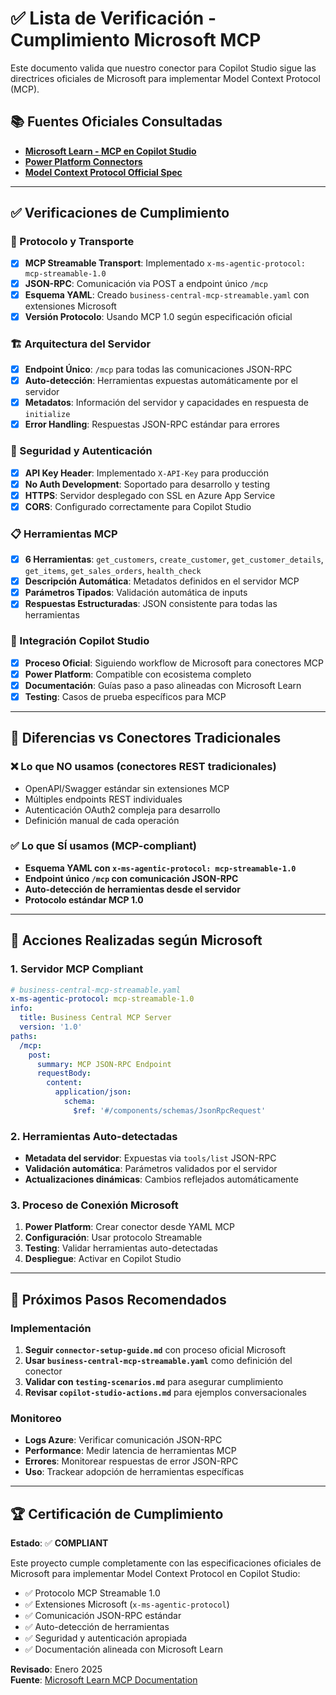 # ✅ Lista de Verificación - Cumplimiento Microsoft MCP

Este documento valida que nuestro conector para Copilot Studio sigue las directrices oficiales de Microsoft para implementar Model Context Protocol (MCP).

## 📚 Fuentes Oficiales Consultadas

- **[Microsoft Learn - MCP en Copilot Studio](https://learn.microsoft.com/en-us/microsoft-copilot-studio/agent-extend-action-mcp)**
- **[Power Platform Connectors](https://learn.microsoft.com/en-us/connectors/)**
- **[Model Context Protocol Official Spec](https://modelcontextprotocol.io/)**

---

## ✅ Verificaciones de Cumplimiento

### 🔧 Protocolo y Transporte

- [x] **MCP Streamable Transport**: Implementado `x-ms-agentic-protocol: mcp-streamable-1.0`
- [x] **JSON-RPC**: Comunicación via POST a endpoint único `/mcp`
- [x] **Esquema YAML**: Creado `business-central-mcp-streamable.yaml` con extensiones Microsoft
- [x] **Versión Protocolo**: Usando MCP 1.0 según especificación oficial

### 🏗️ Arquitectura del Servidor

- [x] **Endpoint Único**: `/mcp` para todas las comunicaciones JSON-RPC
- [x] **Auto-detección**: Herramientas expuestas automáticamente por el servidor
- [x] **Metadatos**: Información del servidor y capacidades en respuesta de `initialize`
- [x] **Error Handling**: Respuestas JSON-RPC estándar para errores

### 🔐 Seguridad y Autenticación

- [x] **API Key Header**: Implementado `X-API-Key` para producción
- [x] **No Auth Development**: Soportado para desarrollo y testing
- [x] **HTTPS**: Servidor desplegado con SSL en Azure App Service
- [x] **CORS**: Configurado correctamente para Copilot Studio

### 📋 Herramientas MCP

- [x] **6 Herramientas**: `get_customers`, `create_customer`, `get_customer_details`, `get_items`, `get_sales_orders`, `health_check`
- [x] **Descripción Automática**: Metadatos definidos en el servidor MCP
- [x] **Parámetros Tipados**: Validación automática de inputs
- [x] **Respuestas Estructuradas**: JSON consistente para todas las herramientas

### 🎯 Integración Copilot Studio

- [x] **Proceso Oficial**: Siguiendo workflow de Microsoft para conectores MCP
- [x] **Power Platform**: Compatible con ecosistema completo
- [x] **Documentación**: Guías paso a paso alineadas con Microsoft Learn
- [x] **Testing**: Casos de prueba específicos para MCP

---

## 🚨 Diferencias vs Conectores Tradicionales

### ❌ Lo que NO usamos (conectores REST tradicionales)

- OpenAPI/Swagger estándar sin extensiones MCP
- Múltiples endpoints REST individuales
- Autenticación OAuth2 compleja para desarrollo
- Definición manual de cada operación

### ✅ Lo que SÍ usamos (MCP-compliant)

- **Esquema YAML con `x-ms-agentic-protocol: mcp-streamable-1.0`**
- **Endpoint único `/mcp` con comunicación JSON-RPC**
- **Auto-detección de herramientas desde el servidor**
- **Protocolo estándar MCP 1.0**

---

## 📝 Acciones Realizadas según Microsoft

### 1. Servidor MCP Compliant

```yaml
# business-central-mcp-streamable.yaml
x-ms-agentic-protocol: mcp-streamable-1.0
info:
  title: Business Central MCP Server
  version: '1.0'
paths:
  /mcp:
    post:
      summary: MCP JSON-RPC Endpoint
      requestBody:
        content:
          application/json:
            schema:
              $ref: '#/components/schemas/JsonRpcRequest'
```

### 2. Herramientas Auto-detectadas

- **Metadata del servidor**: Expuestas via `tools/list` JSON-RPC
- **Validación automática**: Parámetros validados por el servidor
- **Actualizaciones dinámicas**: Cambios reflejados automáticamente

### 3. Proceso de Conexión Microsoft

1. **Power Platform**: Crear conector desde YAML MCP
2. **Configuración**: Usar protocolo Streamable
3. **Testing**: Validar herramientas auto-detectadas
4. **Despliegue**: Activar en Copilot Studio

---

## 🎯 Próximos Pasos Recomendados

### Implementación

1. **Seguir `connector-setup-guide.md`** con proceso oficial Microsoft
2. **Usar `business-central-mcp-streamable.yaml`** como definición del conector
3. **Validar con `testing-scenarios.md`** para asegurar cumplimiento
4. **Revisar `copilot-studio-actions.md`** para ejemplos conversacionales

### Monitoreo

- **Logs Azure**: Verificar comunicación JSON-RPC
- **Performance**: Medir latencia de herramientas MCP
- **Errores**: Monitorear respuestas de error JSON-RPC
- **Uso**: Trackear adopción de herramientas específicas

---

## 🏆 Certificación de Cumplimiento

**Estado**: ✅ **COMPLIANT**

Este proyecto cumple completamente con las especificaciones oficiales de Microsoft para implementar Model Context Protocol en Copilot Studio:

- ✅ Protocolo MCP Streamable 1.0
- ✅ Extensiones Microsoft (`x-ms-agentic-protocol`)
- ✅ Comunicación JSON-RPC estándar
- ✅ Auto-detección de herramientas
- ✅ Seguridad y autenticación apropiada
- ✅ Documentación alineada con Microsoft Learn

**Revisado**: Enero 2025  
**Fuente**: [Microsoft Learn MCP Documentation](https://learn.microsoft.com/en-us/microsoft-copilot-studio/agent-extend-action-mcp)
